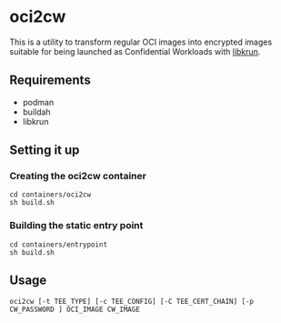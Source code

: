 # oci2cw

This is a utility to transform regular OCI images into encrypted
images suitable for being launched as Confidential Workloads with
[libkrun](https://github.com/containers/libkrun).

## Requirements

- podman
- buildah
- libkrun

## Setting it up

### Creating the oci2cw container

```
cd containers/oci2cw
sh build.sh
```

### Building the static entry point

```
cd containers/entrypoint
sh build.sh
```

## Usage

```
oci2cw [-t TEE_TYPE] [-c TEE_CONFIG] [-C TEE_CERT_CHAIN] [-p CW_PASSWORD ] OCI_IMAGE CW_IMAGE
```
